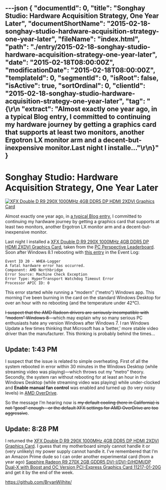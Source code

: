 ---json
{
  "documentId": 0,
  "title": "Songhay Studio: Hardware Acquisition Strategy, One Year Later",
  "documentShortName": "2015-02-18-songhay-studio-hardware-acquisition-strategy-one-year-later",
  "fileName": "index.html",
  "path": "./entry/2015-02-18-songhay-studio-hardware-acquisition-strategy-one-year-later",
  "date": "2015-02-18T08:00:00Z",
  "modificationDate": "2015-02-18T08:00:00Z",
  "templateId": 0,
  "segmentId": 0,
  "isRoot": false,
  "isActive": true,
  "sortOrdinal": 0,
  "clientId": "2015-02-18-songhay-studio-hardware-acquisition-strategy-one-year-later",
  "tag": "{\r\n  \"extract\": \"Almost exactly one year ago, in a typical Blog entry, I committed to continuing my hardware journey by getting a graphics card that supports at least two monitors, another Ergotron LX monitor arm and a decent-but-inexpensive monitor.Last night I installe...\"\r\n}"
}
---

# Songhay Studio: Hardware Acquisition Strategy, One Year Later

[<img alt="XFX Double D R9 290X 1000MHz 4GB DDR5 DP HDMI 2XDVI Graphics Card" src="https://farm8.staticflickr.com/7420/15950559094_020867dfe2_m_d.jpg">](http://www.amazon.com/XFX-Double-1000MHz-Graphics-R9290XEDFD/dp/B00HHIPN5A%3FSubscriptionId%3D1SW6D7X6ZXXR92KVX0G2%26tag%3Dthekintespacec00%26linkCode%3Dxm2%26camp%3D2025%26creative%3D165953%26creativeASIN%3DB00HHIPN5A "XFX Double D R9 290X 1000MHz 4GB DDR5 DP HDMI 2XDVI Graphics Card")

Almost exactly one year ago, in [a typical Blog entry](http://songhayblog.azurewebsites.net/Entry/Show/songhay-studio-hardware-acquisition-strategy), I committed to continuing my hardware journey by getting a graphics card that supports at least two monitors, another Ergotron LX monitor arm and a decent-but-inexpensive monitor.

Last night I installed a [XFX Double D R9 290X 1000MHz 4GB DDR5 DP HDMI 2XDVI Graphics Card](http://www.amazon.com/XFX-Double-1000MHz-Graphics-R9290XEDFD/dp/B00HHIPN5A%3FSubscriptionId=1SW6D7X6ZXXR92KVX0G2&tag=thekintespacec00&linkCode=xm2&camp=2025&creative=165953&creativeASIN=B00HHIPN5A), taken from the [PC Perspective Leaderboard](http://www.pcper.com/hwlb). Soon after Windows 8.1 rebooting with [this entry](http://answers.microsoft.com/en-us/windows/forum/windows_8-hardware/event-id-20-whea-logger-amd-northbridge/b69d3256-05a9-4aa7-b7ef-f0ed662c0f6f) in the Event Log:

```console
Event ID 20 - WHEA-Logger
A fatal hardware error has occurred.
Component: AMD Northbridge
Error Source: Machine Check Exception
Error Type: HyperTransport Watchdog Timeout Error
Processor APIC ID: 0
```

This error started while running a “modern” (“metro”) Windows app. This morning I’ve been burning in the card on the standard Windows Desktop for over an hour with no rebooting (and the temperature under 42°C).

<span style="text-decoration:line-through;">I suspect that the AMD Radeon drivers are </span><span style="text-decoration:line-through;">*seriously*</span><span style="text-decoration:line-through;"> incompatible with “modern” Windows 8</span>—which may explain why so many serious PC enthusiasts hate any version Windows after Windows 7. I ran Windows Update a few times thinking that Microsoft has a ‘better,’ more stable video driver than the manufacturer. This thinking is probably behind the times…

## Update: 1:43 PM

I suspect that the issue is related to simple overheating. First of all the system rebooted in error within 30 minutes in the Windows Desktop (while streaming video was playing)—which throws out my “metro” theory. Secondly, the system ran without rebooting for at least an hour in the Windows Desktop (while streaming video was playing) while under-clocked and **Enable manual fan control** was enabled and turned up (to very noisy levels) in [AMD OverDrive](http://www.amd.com/en-us/markets/game/downloads/overdrive).

So the message I’m hearing now is <span style="text-decoration:line-through;">my default cooling (here in California) is not “good” enough—or the default XFX settings for AMD OverDrive are too aggressive</span>.

## Update: 8:28 PM

I returned the [XFX Double D R9 290X 1000MHz 4GB DDR5 DP HDMI 2XDVI Graphics Card](http://www.amazon.com/XFX-Double-1000MHz-Graphics-R9290XEDFD/dp/B00HHIPN5A%3FSubscriptionId=1SW6D7X6ZXXR92KVX0G2&tag=thekintespacec00&linkCode=xm2&camp=2025&creative=165953&creativeASIN=B00HHIPN5A). I guess that my motherboard simply cannot handle it or (very unlikely) my power supply cannot handle it. I’ve remembered that I’m an Amazon Prime dude so I can order another experimental card (from a year ago) [Sapphire Radeon R9 270X 2GB GDDR5 DVI-I/DVI-D/HDMI/DP Dual-X with Boost and OC Version PCI-Express Graphics Card 11217-01-20G](http://www.amazon.com/Sapphire-Version-PCI-Express-Graphics-11217-01-20G/dp/B00B3WTWXU%3FSubscriptionId=1SW6D7X6ZXXR92KVX0G2&tag=thekintespacec00&linkCode=xm2&camp=2025&creative=165953&creativeASIN=B00B3WTWXU) and get it by the end of the week.

<https://github.com/BryanWilhite/>
